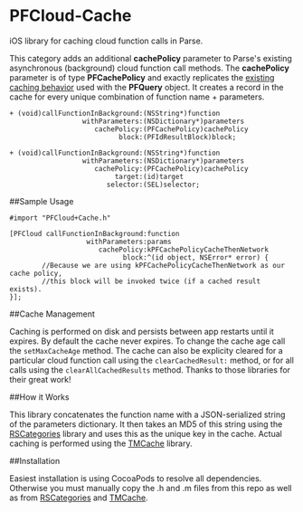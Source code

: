PFCloud-Cache
=============

iOS library for caching cloud function calls in Parse.

This category adds an additional **cachePolicy** parameter to Parse's existing asynchronous (background) cloud function call methods. The **cachePolicy** parameter is of type **PFCachePolicy** and exactly replicates the [existing caching behavior] used with the **PFQuery** object.  It creates a record in the cache for every unique combination of function name + parameters.

```
+ (void)callFunctionInBackground:(NSString*)function
                  withParameters:(NSDictionary*)parameters
                     cachePolicy:(PFCachePolicy)cachePolicy
                           block:(PFIdResultBlock)block;
```
```
+ (void)callFunctionInBackground:(NSString*)function
                  withParameters:(NSDictionary*)parameters
                     cachePolicy:(PFCachePolicy)cachePolicy
                          target:(id)target
                        selector:(SEL)selector;
```

##Sample Usage

```
#import "PFCloud+Cache.h"

[PFCloud callFunctionInBackground:function
                   withParameters:params
                      cachePolicy:kPFCachePolicyCacheThenNetwork
                            block:^(id object, NSError* error) {
		//Because we are using kPFCachePolicyCacheThenNetwork as our cache policy,
		//this block will be invoked twice (if a cached result exists). 
}];
```

##Cache Management

Caching is performed on disk and persists between app restarts until it expires. By default the cache never expires. To change the cache age call the ```setMaxCacheAge``` method. The cache can also be explicity cleared for a particular cloud function call using the ```clearCachedResult:``` method, or for all calls using the ```clearAllCachedResults``` method. Thanks to those libraries for their great work!

##How it Works

This library concatenates the function name with a JSON-serialized string of the parameters dictionary. It then takes an MD5 of this string using the [RSCategories] library and uses this as the unique key in the cache. Actual caching is performed using the [TMCache] library.

##Installation

Easiest installation is using CocoaPods to resolve all dependencies. Otherwise you must manually copy the .h and .m files from this repo as well as from [RSCategories] and [TMCache].

[existing caching behavior]: https://parse.com/docs/ios_guide#queries-caching/iOS
[RSCategories]: https://github.com/reejosamuel/RSCategories
[TMCache]:https://github.com/tumblr/TMCache
